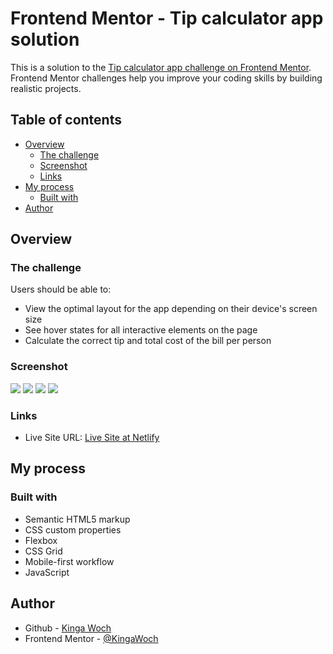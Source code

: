 # Frontend Mentor - Tip calculator app solution

This is a solution to the [Tip calculator app challenge on Frontend Mentor](https://www.frontendmentor.io/challenges/tip-calculator-app-ugJNGbJUX). Frontend Mentor challenges help you improve your coding skills by building realistic projects.

## Table of contents

- [Overview](#overview)
  - [The challenge](#the-challenge)
  - [Screenshot](#screenshot)
  - [Links](#links)
- [My process](#my-process)
  - [Built with](#built-with)
- [Author](#author)

## Overview

### The challenge

Users should be able to:

- View the optimal layout for the app depending on their device's screen size
- See hover states for all interactive elements on the page
- Calculate the correct tip and total cost of the bill per person

### Screenshot

![](./screenshot-mobile.jpg)
![](./screenshot-mobile-active.jpg)
![](./screenshot-mobile-error.jpg)
![](./screenshot-desktop.jpg)

### Links

- Live Site URL: [Live Site at Netlify](https://tip-calculator-app-kw.netlify.app)

## My process

### Built with

- Semantic HTML5 markup
- CSS custom properties
- Flexbox
- CSS Grid
- Mobile-first workflow
- JavaScript

## Author

- Github - [Kinga Woch](https://github.com/KingaWoch)
- Frontend Mentor - [@KingaWoch](https://www.frontendmentor.io/profile/KingaWoch)
